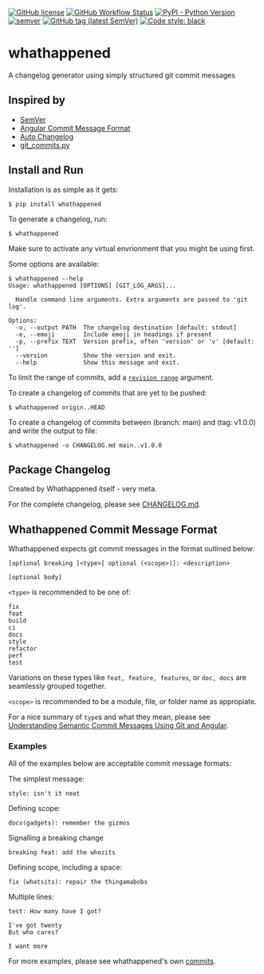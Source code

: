 [![GitHub license](https://img.shields.io/github/license/Rollcloud/whathappened)](https://github.com/Rollcloud/whathappened/blob/main/LICENSE)
[![GitHub Workflow Status](https://img.shields.io/github/workflow/status/Rollcloud/whathappened/test-build?logo=github)](https://github.com/Rollcloud/whathappened/actions?query=workflow%3Atest-build)
[![PyPI - Python Version](https://img.shields.io/pypi/pyversions/whathappened?logo=pypi)](https://pypi.org/project/whathappened/)
[![semver](https://img.shields.io/badge/semver-2.0.0-blue)](https://semver.org/)
[![GitHub tag (latest SemVer)](https://img.shields.io/github/v/tag/rollcloud/whathappened?sort=semver)](https://github.com/Rollcloud/whathappened/releases)
[![Code style: black](https://img.shields.io/badge/code%20style-black-000000.svg)](https://github.com/psf/black)

# whathappened
A changelog generator using simply structured git commit messages

## Inspired by

* [SemVer](https://semver.org/)
* [Angular Commit Message Format](https://github.com/angular/angular/blob/master/CONTRIBUTING.md#commit)
* [Auto Changelog](https://github.com/Michael-F-Bryan/auto-changelog)
* [git_commits.py](https://gist.github.com/simonw/091b765a071d1558464371042db3b959#file-get_commits-py)

## Install and Run

Installation is as simple as it gets:

    $ pip install whathappened

To generate a changelog, run:

    $ whathappened

Make sure to activate any virtual envrionment that you might be using first.

Some options are available:

    $ whathappened --help
    Usage: whathappened [OPTIONS] [GIT_LOG_ARGS]...

      Handle command line arguments. Extra arguments are passed to 'git log'.

    Options:
      -o, --output PATH  The changelog destination [default: stdout]
      -e, --emoji        Include emoji in headings if present
      -p, --prefix TEXT  Version prefix, often 'version' or 'v' [default: '']
      --version          Show the version and exit.
      --help             Show this message and exit.

To limit the range of commits, add a [`revision range`](https://git-scm.com/docs/git-log#Documentation/git-log.txt-ltrevisionrangegt) argument.

To create a changelog of commits that are yet to be pushed:

    $ whathappened origin..HEAD

To create a changelog of commits between (branch: main) and (tag: v1.0.0) and write the output to file:

    $ whathappened -o CHANGELOG.md main..v1.0.0

## Package Changelog

Created by Whathappened itself - very meta.

For the complete changelog, please see [CHANGELOG.md](CHANGELOG.md).

## Whathappened Commit Message Format

Whathappened expects git commit messages in the format outlined below:

    [optional breaking ]<type>[ optional (<scope>)]: <description>

    [optional body]

`<type>` is recommended to be one of:

    fix
    feat
    build
    ci
    docs
    style
    refactor
    perf
    test

Variations on these types like `feat, feature, features`, or `doc, docs` are seamlessly grouped together.

`<scope>` is recommended to be a module, file, or folder name as appropiate.

For a nice summary of `type`s and what they mean, please see [Understanding Semantic Commit Messages Using Git and Angular](https://nitayneeman.com/posts/understanding-semantic-commit-messages-using-git-and-angular/).

### Examples

All of the examples below are acceptable commit message formats:

The simplest message:

    style: isn't it neat

Defining scope:

    docs(gadgets): remember the gizmos

Signalling a breaking change

    breaking feat: add the whozits

Defining scope, including a space:

    fix (whatsits): repair the thingamabobs

Multiple lines:

    test: How many have I got?

    I've got twenty
    But who cares?

    I want more

For more examples, please see whathappened's own [commits](https://github.com/Rollcloud/whathappened/commits/).
